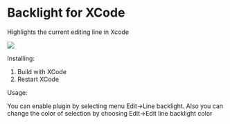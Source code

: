 Backlight for XCode
=========

Highlights the current editing line in Xcode

![](https://raw.githubusercontent.com/limejelly/Backlight-for-XCode/master/screenshot.png)

Installing:

1. Build with XCode
2. Restart XCode

Usage:

You can enable plugin by selecting menu Edit->Line backlight.
Also you can change the color of selection by choosing Edit->Edit line backlight color
